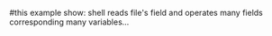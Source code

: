 #this example show: shell reads file's field and operates
many fields corresponding many variables...

